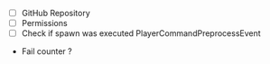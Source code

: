- [ ] GitHub Repository
- [ ] Permissions
- [ ] Check if spawn was executed PlayerCommandPreprocessEvent 
- Fail counter ?